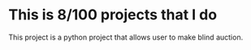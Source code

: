 # This is 8/100 projects that I do

This project is a python project that allows user to make blind auction.